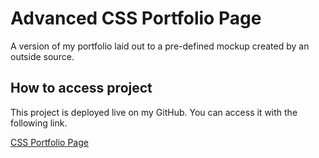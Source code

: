 # Advanced CSS Portfolio Page
A version of my portfolio laid out to a pre-defined mockup created by an outside source.

## How to access project

This project is deployed live on my GitHub. You can access it with the following link.

[CSS Portfolio Page]()
